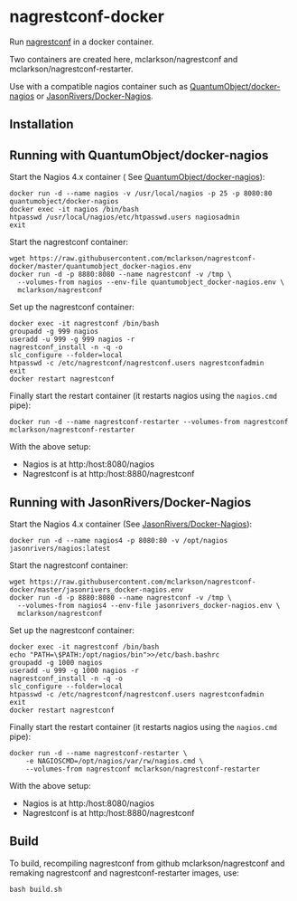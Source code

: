 # nagrestconf-docker

Run [nagrestconf](https://github.com/mclarkson/nagrestconf) in a docker container.

Two containers are created here, mclarkson/nagrestconf and mclarkson/nagrestconf-restarter.

Use with a compatible nagios container such as
[QuantumObject/docker-nagios](https://github.com/QuantumObject/docker-nagios)
or [JasonRivers/Docker-Nagios](https://github.com/JasonRivers/Docker-Nagios).

## Installation

## Running with QuantumObject/docker-nagios

Start the Nagios 4.x container
( See [QuantumObject/docker-nagios](https://github.com/QuantumObject/docker-nagios)):

```
docker run -d --name nagios -v /usr/local/nagios -p 25 -p 8080:80 quantumobject/docker-nagios
docker exec -it nagios /bin/bash
htpasswd /usr/local/nagios/etc/htpasswd.users nagiosadmin
exit
```

Start the nagrestconf container:

```
wget https://raw.githubusercontent.com/mclarkson/nagrestconf-docker/master/quantumobject_docker-nagios.env
docker run -d -p 8880:8080 --name nagrestconf -v /tmp \
  --volumes-from nagios --env-file quantumobject_docker-nagios.env \
  mclarkson/nagrestconf
```

Set up the nagrestconf container:

```
docker exec -it nagrestconf /bin/bash
groupadd -g 999 nagios
useradd -u 999 -g 999 nagios -r
nagrestconf_install -n -q -o
slc_configure --folder=local
htpasswd -c /etc/nagrestconf/nagrestconf.users nagrestconfadmin
exit
docker restart nagrestconf
```

Finally start the restart container (it restarts nagios using the `nagios.cmd` pipe):

```
docker run -d --name nagrestconf-restarter --volumes-from nagrestconf mclarkson/nagrestconf-restarter
```

With the above setup:

* Nagios is at http:/host:8080/nagios
* Nagrestconf is at http:/host:8880/nagrestconf

## Running with JasonRivers/Docker-Nagios

Start the Nagios 4.x container
(See [JasonRivers/Docker-Nagios](https://github.com/JasonRivers/Docker-Nagios)):

```
docker run -d --name nagios4 -p 8080:80 -v /opt/nagios jasonrivers/nagios:latest
```

Start the nagrestconf container:

```
wget https://raw.githubusercontent.com/mclarkson/nagrestconf-docker/master/jasonrivers_docker-nagios.env
docker run -d -p 8880:8080 --name nagrestconf -v /tmp \
  --volumes-from nagios4 --env-file jasonrivers_docker-nagios.env \
  mclarkson/nagrestconf
```

Set up the nagrestconf container:

```
docker exec -it nagrestconf /bin/bash
echo "PATH=\$PATH:/opt/nagios/bin">>/etc/bash.bashrc
groupadd -g 1000 nagios
useradd -u 999 -g 1000 nagios -r
nagrestconf_install -n -q -o
slc_configure --folder=local
htpasswd -c /etc/nagrestconf/nagrestconf.users nagrestconfadmin
exit
docker restart nagrestconf
```

Finally start the restart container (it restarts nagios using the `nagios.cmd` pipe):

```
docker run -d --name nagrestconf-restarter \
    -e NAGIOSCMD=/opt/nagios/var/rw/nagios.cmd \
    --volumes-from nagrestconf mclarkson/nagrestconf-restarter
```

With the above setup:

* Nagios is at http:/host:8080/nagios
* Nagrestconf is at http:/host:8880/nagrestconf

## Build

To build, recompiling nagrestconf from github mclarkson/nagrestconf and remaking
nagrestconf and nagrestconf-restarter images, use:

```
bash build.sh
```

